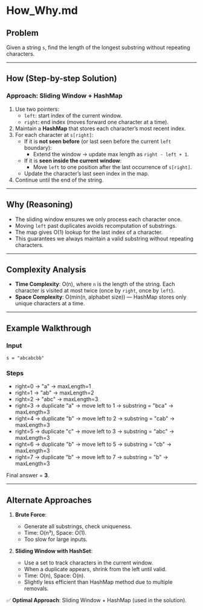# How_Why.md

## Problem

Given a string `s`, find the length of the longest substring without repeating characters.  

---

## How (Step-by-step Solution)

### Approach: Sliding Window + HashMap

1. Use two pointers:
   - `left`: start index of the current window.
   - `right`: end index (moves forward one character at a time).
2. Maintain a **HashMap** that stores each character’s most recent index.
3. For each character at `s[right]`:
   - If it is **not seen before** (or last seen before the current `left` boundary):
     - Extend the window → update max length as `right - left + 1`.
   - If it is **seen inside the current window**:
     - Move `left` to one position after the last occurrence of `s[right]`.
   - Update the character’s last seen index in the map.
4. Continue until the end of the string.

---

## Why (Reasoning)

- The sliding window ensures we only process each character once.
- Moving `left` past duplicates avoids recomputation of substrings.
- The map gives O(1) lookup for the last index of a character.
- This guarantees we always maintain a valid substring without repeating characters.

---

## Complexity Analysis

- **Time Complexity**: O(n), where `n` is the length of the string. Each character is visited at most twice (once by `right`, once by `left`).
- **Space Complexity**: O(min(n, alphabet size)) — HashMap stores only unique characters at a time.

---

## Example Walkthrough

### Input

```s = "abcabcbb"```

### Steps

- right=0 → "a" → maxLength=1  
- right=1 → "ab" → maxLength=2  
- right=2 → "abc" → maxLength=3  
- right=3 → duplicate "a" → move left to 1 → substring = "bca" → maxLength=3  
- right=4 → duplicate "b" → move left to 2 → substring = "cab" → maxLength=3  
- right=5 → duplicate "c" → move left to 3 → substring = "abc" → maxLength=3  
- right=6 → duplicate "b" → move left to 5 → substring = "cb" → maxLength=3  
- right=7 → duplicate "b" → move left to 7 → substring = "b" → maxLength=3  

Final answer = **3**.

---

## Alternate Approaches

1. **Brute Force**:
   - Generate all substrings, check uniqueness.
   - Time: O(n³), Space: O(1).
   - Too slow for large inputs.

2. **Sliding Window with HashSet**:
   - Use a set to track characters in the current window.
   - When a duplicate appears, shrink from the left until valid.
   - Time: O(n), Space: O(n).
   - Slightly less efficient than HashMap method due to multiple removals.

✅ **Optimal Approach**: Sliding Window + HashMap (used in the solution).
